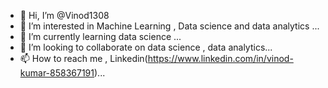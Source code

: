 - 👋 Hi, I’m @Vinod1308
- 👀 I’m interested in Machine Learning , Data science and data analytics ...
- 🌱 I’m currently learning data science ...
- 💞️ I’m looking to collaborate on  data science , data analytics...
- 📫 How to reach me , Linkedin(https://www.linkedin.com/in/vinod-kumar-858367191)...

<!---
Vinod1308/Vinod1308 is a ✨ special ✨ repository because its `README.md` (this file) appears on your GitHub profile.
You can click the Preview link to take a look at your changes.
--->
